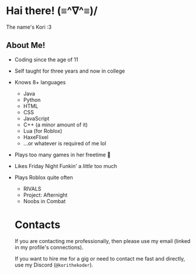# Hai there! (≡^∇^≡)/
 The name's Kori :3

## About Me!
- Coding since the age of 11
- Self taught for three years and now in college
- Knows 8+ languages
    - Java
    - Python
    - HTML
    - CSS
    - JavaScript
    - C++ (a minor amount of it)
    - Lua (for Roblox)
    - HaxeFlixel
    - ...or whatever is required of me lol
- Plays too many games in her freetime 🥀
- Likes Friday Night Funkin' a *little* too much
- Plays Roblox quite often
    - RIVALS
    - Project: Afternight
    - Noobs in Combat

  # Contacts
  If you are contacting me professionally, then please use my email
  (linked in my profile's connections).

  If you want to hire me for a gig or need to contact me fast and directly,
  use my Discord (`@korithekoder`).
